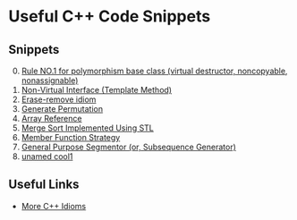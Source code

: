 Useful C++ Code Snippets
================


Snippets
----------------
0. [Rule NO.1 for polymorphism base class (virtual destructor, noncopyable, nonassignable)](https://github.com/xuwangyin/cpp_snippets/blob/master/no1.cpp)
1. [Non-Virtual Interface (Template Method)](https://github.com/xuwangyin/cpp_snippets/blob/master/non-virtual-interface.cpp)
2. [Erase-remove idiom](https://github.com/xuwangyin/cpp_snippets/blob/master/erase_remove.cpp)
3. [Generate Permutation](https://github.com/xuwangyin/cpp_snippets/blob/master/generate_permutation.cpp)
3. [Array Reference](https://github.com/xuwangyin/cpp_snippets/blob/master/array_reference.cpp)
4. [Merge Sort Implemented Using STL](http://en.cppreference.com/w/cpp/algorithm/inplace_merge)
5. [Member Function Strategy](https://github.com/xuwangyin/cpp_snippets/blob/master/member_function_strategy.cpp)
6. [General Purpose Segmentor (or, Subsequence Generator)](https://github.com/xuwangyin/cpp_snippets/blob/master/segment.cpp)
7. [unamed cool1](https://github.com/xuwangyin/cpp_snippets/blob/master/cool1.cpp)

Useful Links
----------------
- [More C++ Idioms](http://en.wikibooks.org/w/index.php?title=More_C%2B%2B_Idioms&stable=1)
